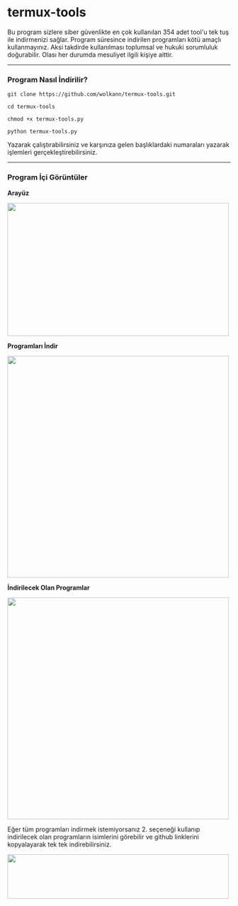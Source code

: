 # termux-tools
Bu program sizlere siber güvenlikte en çok kullanılan 354 adet tool'u tek tuş ile indirmenizi sağlar. Program süresince indirilen programları kötü amaçlı kullanmayınız. Aksi takdirde kullanılması toplumsal ve hukuki sorumluluk doğurabilir. Olası her durumda mesuliyet ilgili kişiye aittir.

---

### Program Nasıl İndirilir?

`git clone https://github.com/wolkann/termux-tools.git`

`cd termux-tools`

`chmod +x termux-tools.py`

`python termux-tools.py`

Yazarak çalıştırabilirsiniz ve karşınıza gelen başlıklardaki numaraları yazarak işlemleri gerçekleştirebilirsiniz.

---

### Program İçi Görüntüler

**Arayüz**

<img src="https://github.com/wolkann/termux-tools/blob/main/imgs/arayuz.jpeg" width="500" height="300">


**Programları İndir**

<img src="https://github.com/wolkann/termux-tools/blob/main/imgs/indirilecek_olan_programlar.jpeg" width="500" height="500">


**İndirilecek Olan Programlar**

<img src="https://github.com/wolkann/termux-tools/blob/main/imgs/programlar%C4%B1_indirme.jpeg" width="500" height="500">

Eğer tüm programları indirmek istemiyorsanız 2. seçeneği kullanıp indirilecek olan programların isimlerini görebilir ve github linklerini kopyalayarak tek tek indirebilirsiniz.

<img src="https://github.com/wolkann/termux-tools/blob/main/imgs/indirme_sonras%C4%B1.jpg" width="500" height="100">
